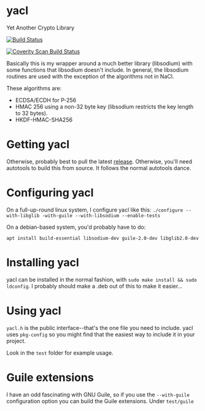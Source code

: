 # yacl
Yet Another Crypto Library

[![Build Status](https://travis-ci.org/cryptotronix/yacl.svg?branch=master)](https://travis-ci.org/cryptotronix/yacl)

<a href="https://scan.coverity.com/projects/cryptotronix-yacl">
    <img alt="Coverity Scan Build Status"
    src="https://scan.coverity.com/projects/6244/badge.svg"/>
</a>

Basically this is my wrapper around a much better library (libsodium)
with some functions that libsodium doesn't include. In general, the
libsodium routines are used with the exception of the algorithms not
in NaCl.

These algorithms are:
 - ECDSA/ECDH for P-256
 - HMAC 256 using a non-32 byte key (libsodium restricts the key
   length to 32 bytes).
 - HKDF-HMAC-SHA256

# Getting yacl

Otherwise, probably best to pull the latest
[release](https://github.com/cryptotronix/yacl/releases). Otherwise,
you'll need autotools to build this from source. It follows the normal
autotools dance.

# Configuring yacl

On a full-up-round linux system, I configure yacl like this:
`./configure --with-libglib -with-guile --with-libsodium
--enable-tests`

On a debian-based system, you'd probably have to do:

`apt install build-essential libsodium-dev guile-2.0-dev libglib2.0-dev`


# Installing yacl

yacl can be installed in the normal fashion, with `sudo make
install && sudo ldconfig`. I probably should make a .deb out of this to make it
easier...

# Using yacl

`yacl.h` is the public interface--that's the one file you need to
include. yacl uses `pkg-config` so you might find that the easiest way
to include it in your project.

Look in the `test` folder for example usage.

# Guile extensions

I have an odd fascinating with GNU Guile, so if you use the
`--with-guile` configuration option you can build the Guile
extensions. Under `test/guile`
